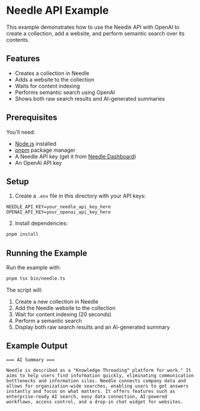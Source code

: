 # Needle API Example

This example demonstrates how to use the Needle API with OpenAI to create a collection, add a website, and perform semantic search over its contents.

## Features

- Creates a collection in Needle
- Adds a website to the collection
- Waits for content indexing
- Performs semantic search using OpenAI
- Shows both raw search results and AI-generated summaries

## Prerequisites

You'll need:
- [Node.js](https://nodejs.org) installed
- [pnpm](https://pnpm.io) package manager
- A Needle API key (get it from [Needle Dashboard](https://app.needle-ai.com))
- An OpenAI API key

## Setup

1. Create a `.env` file in this directory with your API keys:
```env
NEEDLE_API_KEY=your_needle_api_key_here
OPENAI_API_KEY=your_openai_api_key_here
```

2. Install dependencies:
```bash
pnpm install
```

## Running the Example

Run the example with:
```bash
pnpm tsx bin/needle.ts
```

The script will:
1. Create a new collection in Needle
2. Add the Needle website to the collection
3. Wait for content indexing (20 seconds)
4. Perform a semantic search
5. Display both raw search results and an AI-generated summary

## Example Output

```
=== AI Summary ===

Needle is described as a "Knowledge Threading™ platform for work." It aims to help users find information quickly, eliminating communication bottlenecks and information silos. Needle connects company data and allows for organization-wide searches, enabling users to get answers instantly and focus on what matters. It offers features such as enterprise-ready AI search, easy data connection, AI-powered workflows, access control, and a drop-in chat widget for websites.
```